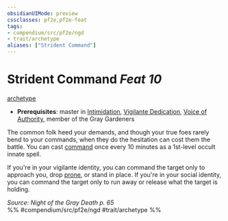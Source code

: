 ```yaml
---
obsidianUIMode: preview
cssclasses: pf2e,pf2e-feat
tags:
- compendium/src/pf2e/ngd
- trait/archetype
aliases: ["Strident Command"]
---
```

# Strident Command  *Feat 10*  
[archetype](rules/traits/archetype.md "Archetype Feat Trait")  

- **Prerequisites**: master in [Intimidation](compendium/skills.md#Intimidation), [Vigilante Dedication](compendium/feats/vigilante-dedication-apg.md), [Voice of Authority](compendium/feats/voice-of-authority-ngd.md), member of the Gray Gardeners

The common folk heed your demands, and though your true foes rarely bend to your commands, when they do the hesitation can cost them the battle. You can cast [command](compendium/spells/command.md) once every 10 minutes as a 1st-level occult innate spell.

If you're in your vigilante identity, you can command the target only to approach you, drop [prone](rules/conditions.md#Prone), or stand in place. If you're in your social identity, you can command the target only to run away or release what the target is holding.

*Source: Night of the Gray Death p. 65*  
%% #compendium/src/pf2e/ngd #trait/archetype %%